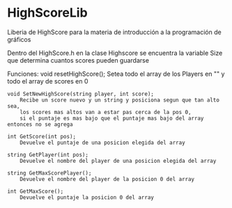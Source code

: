 # HighScoreLib
Liberia de HighScore para la materia de introducción a la programación de gráficos 

Dentro del HighScore.h en la clase Highscore se encuentra la variable Size que determina cuantos scores pueden guardarse

Funciones:
	void resetHighScore(); 
		Setea todo el array de los Players en "" y todo el array de scores en 0

	void SetNewHighScore(string player, int score); 
		Recibe un score nuevo y un string y posiciona segun que tan alto sea, 
		los scores mas altos van a estar pas cerca de la pos 0, 
		si el puntaje es mas bajo que el puntaje mas bajo del array entonces no se agrega
	
	int GetScore(int pos); 
		Devuelve el puntaje de una posicion elegida del array

	string GetPlayer(int pos); 
		Devuelve el nombre del player de una posicion elegida del array

	string GetMaxScorePlayer(); 
		Devuelve el nombre del player de la posicion 0 del array

	int GetMaxScore(); 
		Devuelve el puntaje la posicion 0 del array

